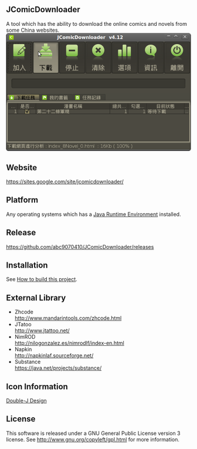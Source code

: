 ## JComicDownloader
A tool which has the ability to download the online comics and novels from some China websites.
![res](res/screenshot2.png)

## Website
https://sites.google.com/site/jcomicdownloader/

## Platform
Any operating systems which has a [Java Runtime Environment](https://java.com/zh_TW/download/) installed.

## Release
https://github.com/abc9070410/JComicDownloader/releases

## Installation
See [How to build this project](https://sites.google.com/site/jcomicdownloader/step-by-step/how-to-build-project).

## External Library
* Zhcode <br/>
http://www.mandarintools.com/zhcode.html
* JTatoo <br/>
http://www.jtattoo.net/
* NimROD <br/>
http://nilogonzalez.es/nimrodlf/index-en.html
* Napkin <br/>
http://napkinlaf.sourceforge.net/
* Substance <br/>
https://java.net/projects/substance/

## Icon Information
[Double-J Design](http://www.doublejdesign.co.uk/)

## License
This software is released under a GNU General Public License version 3 license. See http://www.gnu.org/copyleft/gpl.html for more information. 
